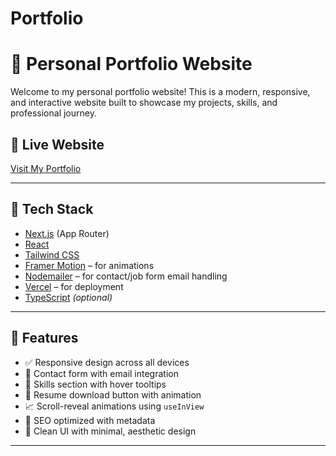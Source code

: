 # Portfolio

# 💼 Personal Portfolio Website

Welcome to my personal portfolio website! This is a modern, responsive, and interactive website built to showcase my projects, skills, and professional journey.

## 🔗 Live Website
[Visit My Portfolio](https://your-portfolio-link.com)

---

## 🧰 Tech Stack

- [Next.js](w) (App Router)
- [React](w)
- [Tailwind CSS](w)
- [Framer Motion](w) – for animations
- [Nodemailer](w) – for contact/job form email handling
- [Vercel](w) – for deployment
- [TypeScript](w) *(optional)*

---

## 🚀 Features

- ✅ Responsive design across all devices
- 💌 Contact form with email integration
- 🧠 Skills section with hover tooltips
- 📜 Resume download button with animation
- 📈 Scroll-reveal animations using `useInView`
- 🧩 SEO optimized with metadata
- 🎨 Clean UI with minimal, aesthetic design

---
